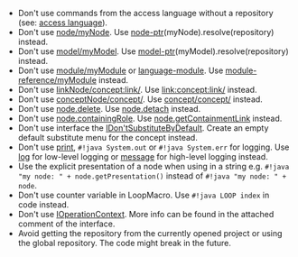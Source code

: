 - Don't use commands from the access language without a repository (see: [access language](https://www.jetbrains.com/help/mps/smodel-language.html#accesslanguage)).
- Don't use [node/myNode](http://127.0.0.1:63320/node?ref=r%3A00000000-0000-4000-0000-011c89590301%28jetbrains.mps.lang.smodel.structure%29%2F1219352745532). Use [node-ptr](http://127.0.0.1:63320/node?ref=r%3A00000000-0000-4000-0000-011c89590301%28jetbrains.mps.lang.smodel.structure%29%2F7400021826774799413)(myNode).resolve(repository) instead.
- Don't use [model/myModel](http://127.0.0.1:63320/node?ref=r%3A00000000-0000-4000-0000-011c89590301%28jetbrains.mps.lang.smodel.structure%29%2F559557797393017698). Use [model-ptr](http://127.0.0.1:63320/node?ref=r%3A00000000-0000-4000-0000-011c89590301%28jetbrains.mps.lang.smodel.structure%29%2F1863527487546129879)(myModel).resolve(repository) instead.
- Don't use [module/myModule](http://127.0.0.1:63320/node?ref=r%3A00000000-0000-4000-0000-011c89590301%28jetbrains.mps.lang.smodel.structure%29%2F4040588429969021681) or [language-module](http://127.0.0.1:63320/node?ref=r%3A00000000-0000-4000-0000-011c89590301%28jetbrains.mps.lang.smodel.structure%29%2F4040588429969069898). Use [module-reference/myModule](http://127.0.0.1:63320/node?ref=r%3A00000000-0000-4000-0000-011c89590301%28jetbrains.mps.lang.smodel.structure%29%2F1678062499342629858) instead.
- Don't use [linkNode/concept:link/](http://127.0.0.1:63320/node?ref=r%3A00000000-0000-4000-0000-011c89590301%28jetbrains.mps.lang.smodel.structure%29%2F1226359078165). Use [link:concept:link/](http://127.0.0.1:63320/node?ref=r%3A00000000-0000-4000-0000-011c89590301%28jetbrains.mps.lang.smodel.structure%29%2F2644386474301421077) instead.
- Don't use [conceptNode/concept/](http://127.0.0.1:63320/node?ref=r%3A00000000-0000-4000-0000-011c89590301%28jetbrains.mps.lang.smodel.structure%29%2F1172424058054). Use [concept/concept/](http://127.0.0.1:63320/node?ref=r%3A00000000-0000-4000-0000-011c89590301%28jetbrains.mps.lang.smodel.structure%29%2F2644386474300074836) instead.
- Don't use [node.delete](http://127.0.0.1:63320/node?ref=r%3A00000000-0000-4000-0000-011c89590301%28jetbrains.mps.lang.smodel.structure%29%2F1140133623887). Use [node.detach](http://127.0.0.1:63320/node?ref=r%3A00000000-0000-4000-0000-011c89590301%28jetbrains.mps.lang.smodel.structure%29%2F1228341669568) instead.
- Don't use [node.containingRole](http://127.0.0.1:63320/node?ref=r%3A00000000-0000-4000-0000-011c89590301%28jetbrains.mps.lang.smodel.structure%29%2F1960721196051541146). Use [node.getContainmentLink](http://127.0.0.1:63320/node?ref=r%3A00000000-0000-4000-0000-011c89590301%28jetbrains.mps.lang.smodel.structure%29%2F7504436213544206332) instead.
- Don't use interface the [IDon'tSubstituteByDefault](http://127.0.0.1:63320/node?ref=r%3A00000000-0000-4000-0000-011c89590288%28jetbrains.mps.lang.core.structure%29%2F1835621062190663819). Create an empty default substitute menu for the concept instead.
- Don't use [print](http://127.0.0.1:63320/node?ref=r%3A00000000-0000-4000-0000-011c8959057f%28jetbrains.mps.baseLanguage.logging.structure%29%2F1168401810208), `#!java System.out` or `#!java System.err` for logging. Use [log](http://127.0.0.1:63320/node?ref=r%3A00000000-0000-4000-0000-011c8959057f%28jetbrains.mps.baseLanguage.logging.structure%29%2F2034914114981261497) for low-level logging or [message](http://127.0.0.1:63320/node?ref=r%3A00000000-0000-4000-0000-011c8959057f%28jetbrains.mps.baseLanguage.logging.structure%29%2F6332851714983831325) for high-level logging instead.
- Use the explicit presentation of a node when using in a string e.g. `#!java "my node: " + node.getPresentation()` instead of `#!java "my node: " + node`.
- Don't use counter variable in LoopMacro. Use `#!java LOOP index` in code instead.
- Don't use [IOperationContext](http://127.0.0.1:63320/node?ref=6ed54515-acc8-4d1e-a16c-9fd6cfe951ea%2Fjava%3Ajetbrains.mps.smodel%28MPS.Core%2F%29%2F%7EIOperationContext). More info can be found in the attached comment of the interface.
- Avoid getting the repository from the currently opened project or using the global repository. The code might break in the future.